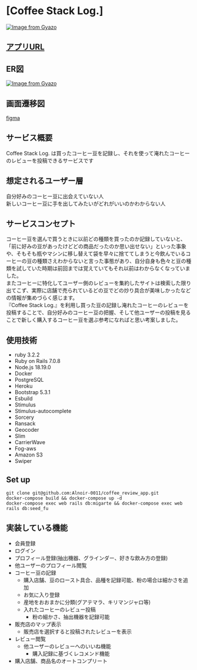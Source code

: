 # [Coffee Stack Log.]
[![Image from Gyazo](https://i.gyazo.com/ffc21c6528701bf83fac03c5d019ad1c.png)](https://gyazo.com/ffc21c6528701bf83fac03c5d019ad1c)

## [アプリURL](https://www.coffeestacklog.com)


## ER図
[![Image from Gyazo](https://i.gyazo.com/bfbd1aedb163779c224e10c9696a3ccc.jpg)](https://gyazo.com/bfbd1aedb163779c224e10c9696a3ccc)

## 画面遷移図
[figma](https://www.figma.com/file/frDfOydyzsAVZaFIgzxdCp/%E7%94%BB%E9%9D%A2%E9%81%B7%E7%A7%BB%E5%9B%B3?type=design&node-id=0%3A1&mode=design&t=Epi3OEB0cMYuXvA5-1)

## サービス概要
Coffee Stack Log. は買ったコーヒー豆を記録し、それを使って淹れたコーヒーのレビューを投稿できるサービスです

## 想定されるユーザー層
自分好みのコーヒー豆に出会えていない人  
新しいコーヒー豆に手を出してみたいがどれがいいのかわからない人  

## サービスコンセプト

コーヒー豆を選んで買うときに以前どの種類を買ったのか記録していないと、「前に好みの豆があったけどどの商品だったのか思い出せない」といった事象や、そもそも瓶やマシンに移し替えて袋を早々に捨ててしまうと今飲んでいるコーヒーの豆の種類さえわからないと言った事態があり、自分自身も色々と豆の種類を試していた時期は前回までは覚えていてもそれ以前はわからなくなっていました。  
またコーヒーに特化してユーザー側のレビューを集約したサイトは検索した限り出てこず、実際に店舗で売られているどの豆でどの炒り具合が美味しかったなどの情報が集めづらく感じます。  
『Coffee Stack Log.』を利用し買った豆の記録し淹れたコーヒーのレビューを投稿することで、自分好みのコーヒー豆の把握、そして他ユーザーの投稿を見ることで新しく購入するコーヒー豆を選ぶ参考になればと思い考案しました。  


## 使用技術
* ruby 3.2.2
* Ruby on Rails 7.0.8
* Node.js 18.19.0
* Docker
* PostgreSQL
* Heroku
* Bootstrap 5.3.1
* Esbuild
* Stimulus
* Stimulus-autocomplete
* Sorcery
* Ransack
* Geocoder
* Slim
* CarrierWave
* Fog-aws
* Amazon S3
* Swiper

## Set up
```
git clone git@github.com:Alnoir-0011/coffee_review_app.git
docker-compose build && docker-compose up -d
docker-compose exec web rails db:migarte && docker-compose exec web rails db:seed_fu
```

## 実装している機能
* 会員登録
* ログイン
* プロフィール登録(抽出機器、グラインダー、好きな飲み方の登録)
* 他ユーザーのプロフィール閲覧
* コーヒー豆の記録
  * 購入店舗、豆のロースト具合、品種を記録可能、粉の場合は細かさを追加
  * お気に入り登録
  * 産地をおおまかに分類(グアテマラ、キリマンジャロ等)
  * 入れたコーヒーのレビュー投稿
    * 粉の細かさ、抽出機器を記録可能
* 販売店のマップ表示
  * 販売店を選択すると投稿されたレビューを表示
* レビュー閲覧
  * 他ユーザーのレビューへのいいね機能
    * 購入記録に基づくレコメンド機能
* 購入店舗、商品名のオートコンプリート
